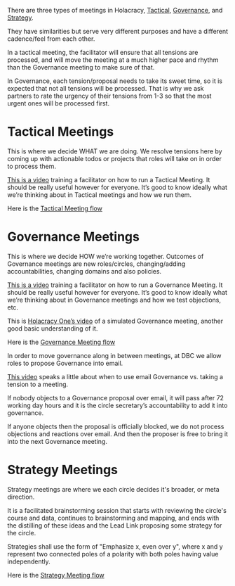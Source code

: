 There are three types of meetings in Holacracy, [Tactical](https://github.com/Devbootcamp/Holacracy/wiki/Holacracy-Meetings#tactical-meetings), [Governance](https://github.com/Devbootcamp/Holacracy/wiki/Holacracy-Meetings#governance-meetings), and [Strategy](https://github.com/Devbootcamp/Holacracy/wiki/Holacracy-Meetings#strategy-meetings).

They have similarities but serve very different purposes and have a different cadence/feel from each other.

In a tactical meeting, the facilitator will ensure that all tensions are processed, and will move the meeting at a much higher pace and rhythm than the Governance meeting to make sure of that.

In Governance, each tension/proposal needs to take its sweet time, so it is expected that not all tensions will be processed.  That is why we ask partners to rate the urgency of their tensions from 1-3 so that the most urgent ones will be processed first.

# Tactical Meetings
This is where we decide WHAT we are doing. We resolve tensions here by coming up with actionable todos or projects that roles will take on in order to process them.

[This is a video](https://vimeo.com/94227060) training a facilitator on how to run a Tactical Meeting. It should be really useful however for everyone. It’s good to know ideally what we’re thinking about in Tactical meetings and how we run them.

Here is the [Tactical Meeting flow](https://drive.google.com/file/d/0B-OhONdCZsZ3RURRRThBS2cwbFE/edit?usp=sharing)

# Governance Meetings
This is where we decide HOW we’re working together. Outcomes of Governance meetings are new roles/circles, changing/adding accountabilities, changing domains and also policies.

[This is a video](https://vimeo.com/94227010) training a facilitator on how to run a Governance Meeting. It should be really useful however for everyone. It’s good to know ideally what we’re thinking about in Governance meetings and how we test objections, etc.

This is [Holacracy One’s video](http://holacracy.org/resources/video-governance-simulation) of a simulated Governance meeting, another good basic understanding of it.

Here is the [Governance Meeting flow](https://drive.google.com/file/d/0B-OhONdCZsZ3OVpEWVF1eEIzWWM/edit?usp=sharing)

In order to move governance along in between meetings, at DBC we allow roles to propose Governance into email.

[This video](https://vimeo.com/94226817) speaks a little about when to use email Governance vs. taking a tension to a meeting.

If nobody objects to a Governance proposal over email, it will pass after 72 working day hours and it is the circle secretary’s accountability to add it into governance.

If anyone objects then the proposal is officially blocked, we do not process objections and reactions over email. And then the proposer is free to bring it into the next Governance meeting.

# Strategy Meetings
Strategy meetings are where we each circle decides it's broader, or meta direction.

It is a facilitated brainstorming session that starts with reviewing the circle's course and data, continues to brainstorming and mapping, and ends with the distilling of these ideas and the Lead Link proposing some strategy for the circle.

Strategies shall use the form of "Emphasize x, even over y", where x and y represent two connected poles of a polarity with both poles having value independently.

Here is the [Strategy Meeting flow](https://docs.google.com/a/devbootcamp.com/file/d/0B-OhONdCZsZ3aE9nNWVmcTNyUFU/edit)